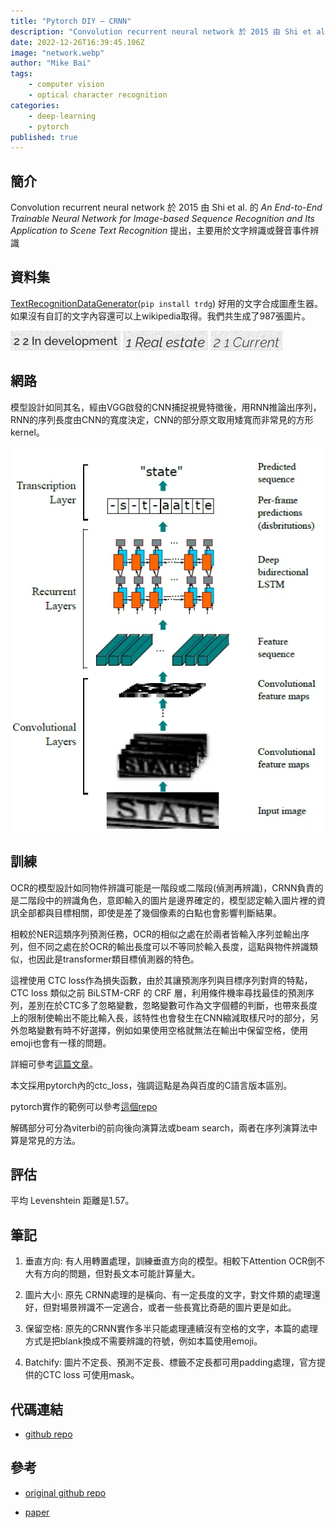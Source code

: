 ```yaml
---
title: "Pytorch DIY — CRNN"
description: "Convolution recurrent neural network 於 2015 由 Shi et al.提出，主要用於文字辨識或聲音事件辨識"
date: 2022-12-26T16:39:45.106Z
image: "network.webp"
author: "Mike Bai"
tags:
    - computer vision
    - optical character recognition
categories:
    - deep-learning
    - pytorch
published: true
---
```


## 簡介

Convolution recurrent neural network 於 2015 由 Shi et al. 的 *An End-to-End Trainable Neural Network for Image-based Sequence Recognition and Its Application to Scene Text Recognition* 提出，主要用於文字辨識或聲音事件辨識

## 資料集

[TextRecognitionDataGenerator](https://github.com/Belval/TextRecognitionDataGenerator)(`pip install trdg`) 好用的文字合成圖產生器。如果沒有自訂的文字內容還可以上wikipedia取得。我們共生成了987張圖片。

![](data.webp) ![trdg generated images demostration.](data1.webp) ![](data2.webp)

## 網路

模型設計如同其名，經由VGG啟發的CNN捕捉視覺特徵後，用RNN推論出序列，RNN的序列長度由CNN的寬度決定，CNN的部分原文取用矮寬而非常見的方形 kernel。   

![網路](network.webp)

## 訓練

OCR的模型設計如同物件辨識可能是一階段或二階段(偵測再辨識)，CRNN負責的是二階段中的辨識角色，意即輸入的圖片是邊界確定的，模型認定輸入圖片裡的資訊全部都與目標相關，即使是差了幾個像素的白點也會影響判斷結果。

相較於NER這類序列預測任務，OCR的相似之處在於兩者皆輸入序列並輸出序列，但不同之處在於OCR的輸出長度可以不等同於輸入長度，這點與物件辨識類似，也因此是transformer類目標偵測器的特色。

這裡使用 CTC loss作為損失函數，由於其讓預測序列與目標序列對齊的特點，CTC loss 類似之前 BiLSTM-CRF 的 CRF 層，利用條件機率尋找最佳的預測序列，差別在於CTC多了忽略變數，忽略變數可作為文字個體的判斷，也帶來長度上的限制使輸出不能比輸入長，該特性也會發生在CNN縮減取樣尺吋的部分，另外忽略變數有時不好選擇，例如如果使用空格就無法在輸出中保留空格，使用emoji也會有一樣的問題。

詳細可參考[這篇文章](https://distill.pub/2017/ctc)。

本文採用pytorch內的ctc_loss，強調這點是為與百度的C語言版本區別。

pytorch實作的範例可以參考[這個repo](https://github.com/dredwardhyde/crnn-ctc-loss-pytorch/blob/main/ctc_loss_example.py)

解碼部分可分為viterbi的前向後向演算法或beam search，兩者在序列演算法中算是常見的方法。

## 評估

平均 Levenshtein 距離是1.57。

## 筆記

1. 垂直方向: 有人用轉置處理，訓練垂直方向的模型。相較下Attention OCR倒不大有方向的問題，但對長文本可能計算量大。

2. 圖片大小: 原先 CRNN處理的是橫向、有一定長度的文字，對文件類的處理還好，但對場景辨識不一定適合，或者一些長寬比奇葩的圖片更是如此。

3. 保留空格: 原先的CRNN實作多半只能處理連續沒有空格的文字，本篇的處理方式是把blank換成不需要辨識的符號，例如本篇使用emoji。

4. Batchify: 圖片不定長、預測不定長、標籤不定長都可用padding處理，官方提供的CTC loss 可使用mask。


## 代碼連結

* [github repo](https://github.com/gitE0Z9/classical-network-series)

## 參考

* [original github repo](https://github.com/meijieru/crnn.pytorch)

* [paper](https://arxiv.org/abs/1507.05717)
